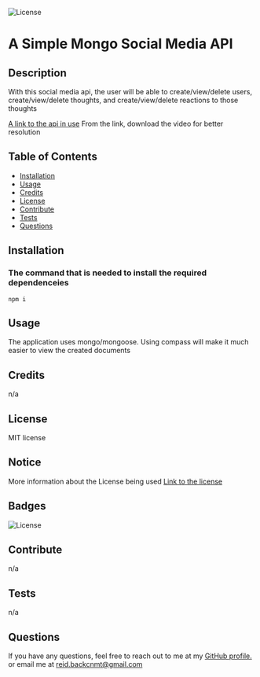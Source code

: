 ![License](https://img.shields.io/badge/License-MIT-yellow.svg)

  # A Simple  Mongo Social Media API
  
  ## Description
  
  With this social media api, the user will be able to create/view/delete users, create/view/delete thoughts, and create/view/delete reactions to those thoughts

  [A link to the api in use](https://share.icloud.com/photos/0bdeM2rTXU6MrcBorHyeM0Rdg)
  From the link, download the video for better resolution

  
  
  ## Table of Contents
  
  - [Installation](#installation)
  - [Usage](#usage)
  - [Credits](#credits)
  - [License](#license)
  - [Contribute](#contribute)
  - [Tests](#tests)
  - [Questions](#questions)
  
  ## Installation

  ### The command that is needed to install the required dependenceies
  `
  npm i
  `

  ## Usage
  
  The application uses mongo/mongoose. Using compass will make it much easier to view the created documents
  
  ## Credits
  
  n/a
  
  ## License
  
  MIT license
## Notice

More information about the License being used
 [Link to the license](https://mit-license.org/)
  
  ## Badges
  
  ![License](https://img.shields.io/badge/License-MIT-yellow.svg)
  
  ## Contribute
  
  n/a 
  
  ## Tests
  
  n/a  
  
  ## Questions
    
  If you have any questions, feel free to reach out to me at my [GitHub profile.](https://github.com/NuclearReid) or email me at reid.backcnmt@gmail.com
  